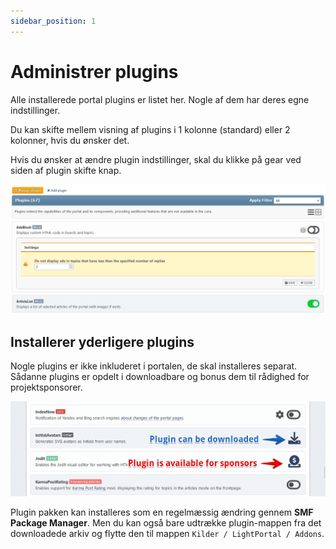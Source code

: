 ```yaml
---
sidebar_position: 1
---
```


# Administrer plugins
Alle installerede portal plugins er listet her. Nogle af dem har deres egne indstillinger.

Du kan skifte mellem visning af plugins i 1 kolonne (standard) eller 2 kolonner, hvis du ønsker det.

Hvis du ønsker at ændre plugin indstillinger, skal du klikke på gear ved siden af plugin skifte knap.

![Administrer plugins](manage_plugins.png)

## Installerer yderligere plugins
Nogle plugins er ikke inkluderet i portalen, de skal installeres separat. Sådanne plugins er opdelt i downloadbare og bonus dem til rådighed for projektsponsorer.

![Download yderligere plugins](download_plugins.png)

Plugin pakken kan installeres som en regelmæssig ændring gennem **SMF Package Manager**. Men du kan også bare udtrække plugin-mappen fra det downloadede arkiv og flytte den til mappen `Kilder / LightPortal / Addons`.

